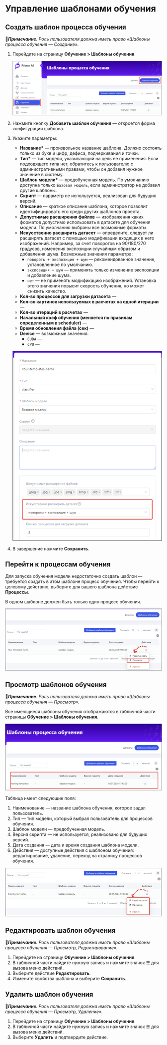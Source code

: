 # Управление шаблонами обучения



## Создать шаблон процесса обучения

:large_blue_diamond:***Примечание**. Роль пользователя должна иметь право «Шаблоны процесса обучения — Создание».*

1. Перейдите на страницу **Обучение > Шаблоны обучения**.

    ![](<../../../../.gitbook/assets1/primo-ai//user-guide/training-page.png>)
   
1. Нажмите кнопку **Добавить шаблон обучения** — откроется форма конфигурации шаблона.
1. Укажите параметры:
   * **Название\*** — произвольное название шаблона. Должно состоять только из букв и цифр, дефиса, подчеркивания и точки.
   * **Тип\*** — тип модели, указывающий на цель ее применения. Если подходящего типа нет, обратитесь к пользователю с административными правами, чтобы он добавил нужное значение в систему.
   * **Шаблон модели\*** — предобученная модель. По умолчанию доступна только `Базовая модель`, если администратор не добавил другие шаблоны.
   * **Скрипт** — параметр не используется, реализован для будущих версий.
   * **Описание** — краткое описание шаблона, которое позволит идентифицировать его среди других шаблонов проекта.
   * **Допустимые расширения файлов** — изображения каких форматов допустимо использовать в датасете для обучения модели. По умолчанию выбраны все возможные форматы.
   * **Искусственно расширить датасет** — определите, следует ли расширять датасет с помощью модификации входящих в него изображений. Например, за счет поворотов на 90/180/270 градусов, изменения экспозиции случайным образом и добавления шума. Возможные значения параметра:
      * `повороты + экспозиция + шум` — рекомендованное значение, установленное по умолчанию. 
      * `экспозиция + шум` — применять только изменение экспозиции и добавление шума.
      * `нет` — не применять модификацию изображений. Установка этого значения повысит скорость обучения, но может снизить качество.
   * **Кол-во процессов для загрузки датасета** —
   * **Кол-во картинок используемых в расчетах на одной итерации** —
   * **Кол-во итераций в расчетах** —
   * **Начальный коэф обучения (меняется по правилам определенным в scheduler)** —
   * **Время обновления файла (сек)** —
   * **Device** — возможные значения:
     * `CUDA` —
     * `CPU` — 

   ![](<../../../../.gitbook/assets1/primo-ai/classifier-add-training-templates.png>) 

1. В завершение нажмите **Сохранить**.


## Перейти к процессам обучения

Для запуска обучения модели недостаточно создать шаблон — требуется создать в этом шаблоне процесс обучения. Чтобы перейти к целевому действию, выберите для вашего шаблона действие **Процессы**.

В одном шаблоне должен быть только один процесс обучения.

![](<../../../../.gitbook/assets1/primo-ai/class-goto-training-proccesses.png>) 


## Просмотр шаблонов обучения
:large_blue_diamond:***Примечание**. Роль пользователя должна иметь право «Шаблоны процесса обучения — Просмотр».*

Все имеющиеся шаблоны обучения отображаются в табличной части страницы **Обучение > Шаблоны обучения**.

![](<../../../../.gitbook/assets1/primo-ai/user-guide/view-training-templates.png>)

Таблица имеет следующие поля:
1. Наименование — название шаблона обучения, которое задал пользователь.
1. Тип — тип модели, который выбрал пользователь для процессов обучения.
1. Шаблон модели — предобученная модель.
1. Версия скрипта — не используется, реализовано для будущих версий.
1. Дата создания — дата и время создания шаблона модели.
1. Действия — доступные действия с шаблоном обучения: редактирование, удаление, переход на страницу процессов обучения.

![](<../../../../.gitbook/assets1/primo-ai/user-guide/actions-with-training-templ.png>)





## Редактировать шаблон обучения

:large_blue_diamond:***Примечание**. Роль пользователя должна иметь право «Шаблоны процесса обучения — Просмотр, Редактирование».*

1. Перейдите на страницу **Обучение > Шаблоны обучения**.
1. В табличной части найдите нужную запись и нажмите значок ☰ для вызова меню действий.
1. Выберите действие **Редактировать**.
1. Измените свойства шаблона и выберите **Сохранить**.


## Удалить шаблон обучения

:large_blue_diamond:***Примечание**. Роль пользователя должна иметь право «Шаблоны процесса обучения — Просмотр, Удаление».*

1. Перейдите на страницу **Обучение > Шаблоны обучения**.
1. В табличной части найдите нужную запись и нажмите значок ☰ для вызова меню действий.
1. Выберите **Удалить** и подтвердите действие.

